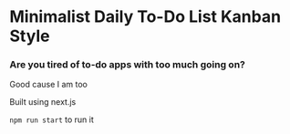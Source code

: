# Minimalist Daily To-Do List Kanban Style
### Are you tired of to-do apps with too much going on?
Good cause I am too

Built using next.js

`npm run start` to run it